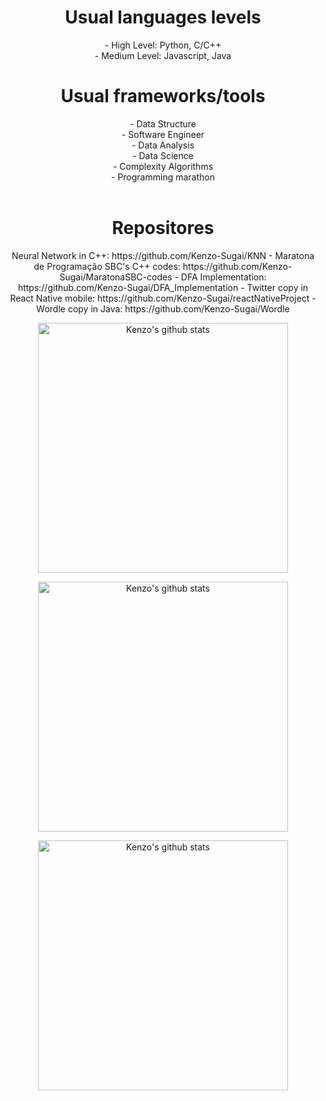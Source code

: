 <center>
    <h1> Usual languages levels </h1>
    - High Level: Python, C/C++
    <br>
    - Medium Level: Javascript, Java
    <br>
    <h1> Usual frameworks/tools </h1>
    - Data Structure <br>
    - Software Engineer <br>
    - Data Analysis <br>
    - Data Science <br>
    - Complexity Algorithms <br>
    - Programming marathon <br>
    <br>
    <h1>Repositores</h1>
    Neural Network in C++: https://github.com/Kenzo-Sugai/KNN
    - Maratona de Programação SBC's C++ codes: https://github.com/Kenzo-Sugai/MaratonaSBC-codes
    - DFA Implementation: https://github.com/Kenzo-Sugai/DFA_Implementation
    - Twitter copy in React Native mobile: https://github.com/Kenzo-Sugai/reactNativeProject
    - Wordle copy in Java: https://github.com/Kenzo-Sugai/Wordle
    <br>
    <tr>
      <td>
        <p align="center"><a href="#"><img width="400px" src="https://github-readme-stats.vercel.app/api?username=Kenzo-Sugai&show_icons=true&count_private=true&hide_border=true&&exclude_repo=DatabaseAnalysisProject,probability-and-statistics-database-analysis,FacialRecognitionProject,ClassroomProject&include_all_commits=true&theme=radical" alt="Kenzo's github stats"/>
          </a></p>
       <p align="center"><a href="#"><img width="400px" src="https://github-readme-streak-stats.herokuapp.com/?user=Kenzo-Sugai&hide_border=true&theme=radical"  alt="Kenzo's github stats"/></a></p>
      </td>
       <td>
        <p align="center"><a href="#"><img width="400px" src="https://github-readme-stats.vercel.app/api/top-langs?username=Kenzo-Sugai&layout=compact&langs_count=20&hide_border=true&theme=radical" alt="Kenzo's github stats"/> </a></p>
      </td>
      </tr>
</center>
<br/>
